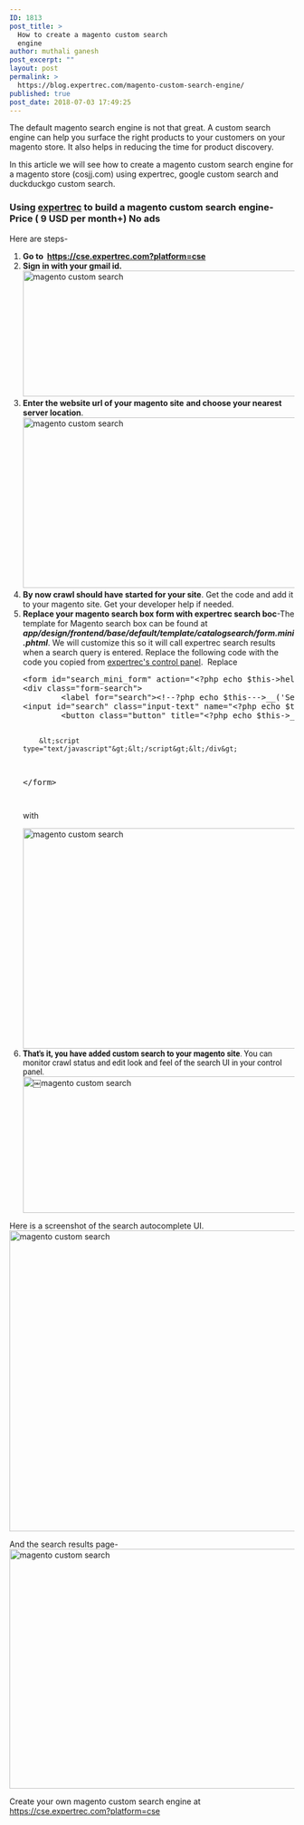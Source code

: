 ```yaml
---
ID: 1813
post_title: >
  How to create a magento custom search
  engine
author: muthali ganesh
post_excerpt: ""
layout: post
permalink: >
  https://blog.expertrec.com/magento-custom-search-engine/
published: true
post_date: 2018-07-03 17:49:25
---
```

The default magento search engine is not that great. A custom search engine can help you surface the right products to your customers on your magento store. It also helps in reducing the time for product discovery.

In this article we will see how to create a magento custom search engine for a magento store (cosjj.com) using expertrec, google custom search and duckduckgo custom search.
<h3><strong>Using <a href="https://cse.expertrec.com?platform=cse" target="_blank" rel="noopener">expertrec</a> to build a magento custom search engine- Price ( 9 USD per month+) No ads</strong></h3>
Here are steps-
<ol>
 	<li><strong>Go to  <a href="https://cse.expertrec.com?platform=cse" target="_blank" rel="noopener">https://cse.expertrec.com?platform=cse</a> </strong></li>
 	<li><strong>Sign in with your gmail id.</strong><img src="https://blog.expertrec.com/wp-content/uploads/2018/07/mixmax1-1.png" alt="magento custom search" width="566" height="222" class="wp-image-1815 aligncenter" /></li>
 	<li><strong>Enter the website url of your magento site</strong> <strong>and choose your nearest server location</strong>.<img src="https://blog.expertrec.com/wp-content/uploads/2018/07/mixmax2-1.png" alt="magento custom search" width="565" height="301" class="aligncenter wp-image-1816" /></li>
 	<li><strong>By now crawl should have started for your site</strong>. Get the code and add it to your magento site. Get your developer help if needed.</li>
 	<li><strong>Replace your magento search box form with expertrec search boc</strong>-<span><span>The template for Magento search box can be found at <strong><em>app/design/frontend/base/default/template/catalogsearch/form.mini.phtml</em></strong>. We will customize this so it will call expertrec search results when a search query is entered. Replace the following code with the code you copied from <a href="https://cse.expertrec.com?platform=cse" target="_blank" rel="noopener">expertrec's control panel</a>.  </span></span><span><span><span>Replace </span></span></span>
<pre class="lang:php decode:true ">&lt;form id="search_mini_form" action="&lt;?php echo $this-&gt;helper('catalogsearch')-&gt;getResultUrl() ?&gt;" method="get"&gt;
&lt;div class="form-search"&gt;
        &lt;label for="search"&gt;&lt;!--?php echo $this---&gt;__('Search:') ?&gt;&lt;/label&gt;
&lt;input id="search" class="input-text" name="&lt;?php echo $this-&gt;helper('catalogsearch')-&gt;getQueryParamName() ?&gt;" type="text" value="&lt;?php echo $this-&gt;helper('catalogsearch')-&gt;getEscapedQueryText() ?&gt;"&gt;
        &lt;button class="button" title="&lt;?php echo $this-&gt;__('Search') ?&gt;"&gt;&lt;span&gt;&lt;span&gt;&lt;!--?php echo $this---&gt;__('Search') ?&gt;&lt;/span&gt;&lt;/span&gt;&lt;/button&gt;
 
        &lt;script type="text/javascript"&gt;&lt;/script&gt;&lt;/div&gt;
&lt;/form&gt;</pre>
<pre class=""></pre>
with
<div class="line number1 index0 alt2"><strong style="font-family: Roboto, Helvetica, Arial, sans-serif;"></strong></div>
<img src="https://blog.expertrec.com/wp-content/uploads/2018/07/magento-custom-search-code.png" alt="magento custom search " width="520" height="389" class="aligncenter wp-image-1823" /></li>
 	<li>
<div class="line number1 index0 alt2"><strong style="font-family: Roboto, Helvetica, Arial, sans-serif;">That's it, you have added custom search to your magento site</strong><span style="font-family: Roboto, Helvetica, Arial, sans-serif;">. You can monitor crawl status and edit look and feel of the search UI in your control panel.</span>
<img src="https://blog.expertrec.com/wp-content/uploads/2018/07/mixmax-dashboard.png" alt="￼magento custom search" width="594" height="241" class="aligncenter wp-image-1819" /></div></li>
</ol>
Here is a screenshot of the search autocomplete UI.<img src="https://blog.expertrec.com/wp-content/uploads/2018/07/avengers-1.png" alt="magento custom search" width="592" height="531" class="aligncenter wp-image-1818 size-full" />

And the search results page-<img src="https://blog.expertrec.com/wp-content/uploads/2018/07/avengers-listing.png" alt="magento custom search" width="601" height="423" class="aligncenter wp-image-1820" />

Create your own magento custom search engine at <a href="https://cse.expertrec.com?platform=cse" target="_blank" rel="noopener">https://cse.expertrec.com?platform=cse</a>